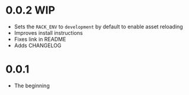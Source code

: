 # 0.0.2 WIP

* Sets the ``RACK_ENV`` to ``development`` by default to enable asset reloading
* Improves install instructions
* Fixes link in README
* Adds CHANGELOG

# 0.0.1

* The beginning